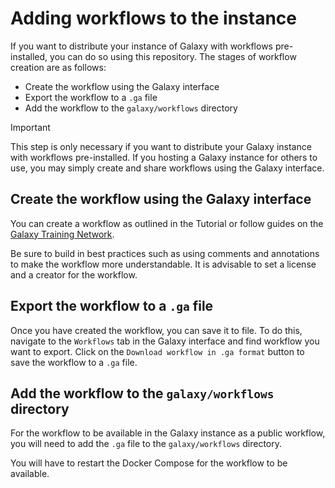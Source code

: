 # Adding workflows to the instance

If you want to distribute your instance of Galaxy with workflows pre-installed, you can do so using this repository. The stages of workflow creation are as follows:
- Create the workflow using the Galaxy interface
- Export the workflow to a `.ga` file
- Add the workflow to the `galaxy/workflows` directory

> [!IMPORTANT] 
> This step is only necessary if you want to distribute your Galaxy instance with workflows pre-installed. If you hosting a Galaxy instance for others to use, you may simply create and share workflows using the Galaxy interface.

## Create the workflow using the Galaxy interface

You can create a workflow as outlined in the Tutorial or follow guides on the [Galaxy Training Network](https://training.galaxyproject.org/training-material/topics/introduction/).

Be sure to build in best practices such as using comments and annotations to make the workflow more understandable. It is advisable to set a license and a creator for the workflow.

## Export the workflow to a `.ga` file

Once you have created the workflow, you can save it to file. To do this, navigate to the `Workflows` tab in the Galaxy interface and find workflow you want to export. Click on the `Download workflow in .ga format` button to save the workflow to a `.ga` file.

## Add the workflow to the `galaxy/workflows` directory

For the workflow to be available in the Galaxy instance as a public workflow, you will need to add the `.ga` file to the `galaxy/workflows` directory. 

You will have to restart the Docker Compose for the workflow to be available.
